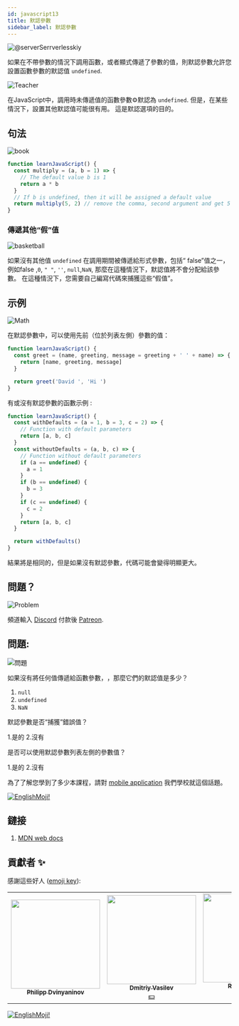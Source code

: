 ```yaml
---
id: javascript13
title: 默認參數
sidebar_label: 默認參數
---
```


![@serverSerrverlesskiy](/img/javascript/headers/25.jpg)

如果在不帶參數的情況下調用函數，或者顯式傳遞了參數的值，則默認參數允許您設置函數參數的默認值 `undefined`.

![Teacher](https://media.giphy.com/media/3ohc10nduj1irsuzgA/giphy.gif)

在JavaScript中，調用時未傳遞值的函數參數⚙️默認為 `undefined`. 但是，在某些情況下，設置其他默認值可能很有用。 這是默認選項的目的。

## 句法

![book](https://media.giphy.com/media/l0HlOBZcl7sbV6LnO/giphy.gif)

```jsx live
function learnJavaScript() {
  const multiply = (a, b = 1) => {
    // The default value b is 1
    return a * b
  }
  // If b is undefined, then it will be assigned a default value
  return multiply(5, 2) // remove the comma, second argument and get 5 * 1
}
```

### 傳遞其他“假”值

![basketball](https://media.giphy.com/media/3oEdv5e5Zd2gsczAhG/giphy.gif)

如果沒有其他值 `undefined` 在調用期間被傳遞給形式參數，包括“ false”值之一，例如false ,`0`, `" "`, `''`, `null`,`NaN`, 那麼在這種情況下，默認值將不會分配給該參數。 在這種情況下，您需要自己編寫代碼來捕獲這些“假值”。

## 示例

![Math](https://media.giphy.com/media/xT1Ra5h24Eliux3UVq/giphy.gif)

在默認參數中，可以使用先前（位於列表左側）參數的值：

```jsx live
function learnJavaScript() {
  const greet = (name, greeting, message = greeting + ' ' + name) => {
    return [name, greeting, message]
  }

  return greet('David ', 'Hi ')
}
```

有或沒有默認參數的函數示例 :

```jsx live
function learnJavaScript() {
  const withDefaults = (a = 1, b = 3, c = 2) => {
    // Function with default parameters
    return [a, b, c]
  }
  const withoutDefaults = (a, b, c) => {
    // Function without default parameters
    if (a == undefined) {
      a = 1
    }
    if (b == undefined) {
      b = 3
    }
    if (c == undefined) {
      c = 2
    }
    return [a, b, c]
  }

  return withDefaults()
}
```

結果將是相同的，但是如果沒有默認參數，代碼可能會變得明顯更大。

## 問題？

![Problem](https://media.giphy.com/media/xTiTnGeUsWOEwsGoG4/giphy.gif)

頻道輸入 [Discord](https://discord.gg/6GDAfXn) 付款後 [Patreon](https://www.patreon.com/javascriptcamp).

## 問題:

![問題](https://media.giphy.com/media/l0HlRnAWXxn0MhKLK/giphy.gif)

如果沒有將任何值傳遞給函數參數，️，那麼它們的默認值是多少？

1. `null`
2. `undefined`
3. `NaN`

默認參數是否“捕獲”錯誤值？

1.是的
2.沒有

是否可以使用默認參數列表左側的參數值？

1.是的
2.沒有

為了了解您學到了多少本課程，請對 [mobile application](http://onelink.to/njhc95) 我們學校就這個話題。

[![EnglishMoji!](/img/logo/englishmoji.png)](https://apps.apple.com/kz/app/englishmoji/id6450254885)

## 鏈接

1.  [MDN web docs](https://developer.mozilla.org/en/docs/Web/JavaScript/Reference/Functions/Default_parameters)

## 貢獻者 ✨

感謝這些好人 ([emoji key](https://allcontributors.org/docs/en/emoji-key)):

<!-- ALL-CONTRIBUTORS-LIST:START - Do not remove or modify this section -->
<!-- prettier-ignore-start -->
<!-- markdownlint-disable -->
<table>
  <tr>
    <td align="center"><a href="https://github.com/FELiX-RN"><img src="https://avatars0.githubusercontent.com/u/72006627?v=4?s=200" width="200px;" alt=""/><br /><sub><b>Philipp Dvinyaninov</b></sub></a><br /><a href="https://github.com/gHashTag/react-native-village/commits?author=FELiX-RN" title="Documentation">  </a></td>
    <td align="center"><a href="https://fullstackserverless.github.io/"><img src="https://avatars0.githubusercontent.com/u/6774813?v=4?s=200" width="200px;" alt=""/><br /><sub><b>Dmitriy Vasilev</b></sub></a><br /><a href="#financial-gHashTag" title="Financial">💵</a></td>
    <td align="center"><a href="https://github.com/Resoner2005"><img src="https://avatars1.githubusercontent.com/u/75675814?v=4?s=200" width="200px;" alt=""/><br /><sub><b>Resoner2005</b></sub></a><br /><a href="https://github.com/gHashTag/react-native-village/issues?q=author%3AResoner2005" title="Bug reports">🐛 🎨 🖋</a></td>
    <td align="center"><a href="https://github.com/Navernoss"><img src="https://avatars0.githubusercontent.com/u/75784137?v=4?s=200" width="200px;" alt=""/><br /><sub><b>Navernoss</b></sub></a><br /><a href="#content-Navernoss" title="Content">🖋 🐛 🎨 </a></td>
  </tr>
  
</table>

<!-- markdownlint-restore -->
<!-- prettier-ignore-end -->

<!-- ALL-CONTRIBUTORS-LIST:END -->

[![EnglishMoji!](/img/logo/englishmoji.png)](https://apps.apple.com/kz/app/englishmoji/id6450254885)
